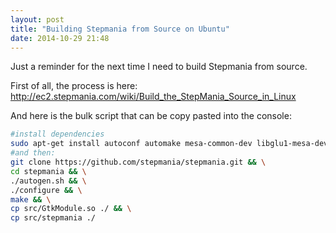 ```yaml
---
layout: post
title: "Building Stepmania from Source on Ubuntu"
date: 2014-10-29 21:48
---
```


Just a reminder for the next time I need to build Stepmania from source.

First of all, the process is here:
http://ec2.stepmania.com/wiki/Build_the_StepMania_Source_in_Linux

And here is the bulk script that can be copy pasted into the console:

~~~bash
#install dependencies
sudo apt-get install autoconf automake mesa-common-dev libglu1-mesa-dev libxtst-dev libxrandr-dev libpng12-dev libjpeg8-dev zlib1g-dev libbz2-dev libogg-dev libvorbis-dev libc6-dev yasm binutils-dev libgtk2.0-dev libmad0-dev
#and then:
git clone https://github.com/stepmania/stepmania.git && \
cd stepmania && \
./autogen.sh && \
./configure && \
make && \
cp src/GtkModule.so ./ && \
cp src/stepmania ./
~~~

